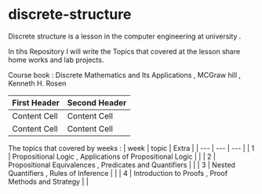# discrete-structure
Discrete structure is a lesson in the computer engineering at university  .


In tihs Repository I will write the Topics that covered at the lesson share home works and lab projects.

Course book : 
Discrete Mathematics and Its Applications , MCGraw hill , Kenneth H. Rosen

| First Header  | Second Header |
| ------------- | ------------- |
| Content Cell  | Content Cell  |
| Content Cell  | Content Cell  |

The topics that covered by weeks :
| week | topic | Extra |
| --- | --- | --- |
| 1 | Propositional Logic , Applications of Propositional Logic |  |
| 2 | Propositional Equivalences , Predicates and Quantifiers |  |
| 3 | Nested Quantifiers , Rules of Inference |  |
| 4 | Introduction to Proofs , Proof Methods and Strategy |  |
